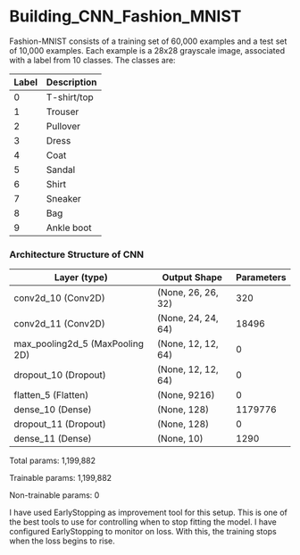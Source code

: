 # Building_CNN_Fashion_MNIST

Fashion-MNIST consists of a training set of 60,000 examples and a test set of 10,000 examples. Each example is a 28x28 grayscale image, associated with a label from 10 classes. 
The classes are:

| Label  | Description |
| ------------- | ------------- |
| 0  | T-shirt/top  |
| 1  | Trouser  |
| 2  | Pullover  |
| 3  | Dress  |
| 4  | Coat  |
| 5  | Sandal  |
| 6 | Shirt |
| 7  | Sneaker |
| 8  | Bag  |
| 9  | Ankle boot  |

### Architecture Structure of CNN

| Layer (type)     |           Output Shape         |    Parameters  |
| ------------- | ------------- | ------------- |
 |conv2d_10 (Conv2D)    |      (None, 26, 26, 32)    |    320       |                                                             
| conv2d_11 (Conv2D)    |      (None, 24, 24, 64)    |    18496     |
|max_pooling2d_5 (MaxPooling 2D) | (None, 12, 12, 64)  |     0         |                                                                                                                        
 |dropout_10 (Dropout)    |   (None, 12, 12, 64)    |    0        |                                                                 
 |flatten_5 (Flatten)     |    (None, 9216)       |       0      |                                                                    
| dense_10 (Dense)         |  (None, 128)        |       1179776    |                                                                
| dropout_11 (Dropout)     |   (None, 128)        |       0          |                                                               
| dense_11 (Dense)        |    (None, 10)         |       1290   |   


Total params: 1,199,882

Trainable params: 1,199,882

Non-trainable params: 0


I have used EarlyStopping as improvement tool for this setup. This is one of the best tools to use for controlling when to stop fitting the model. 
I have configured EarlyStopping to monitor on loss. With this, the training stops when the loss begins to rise.

